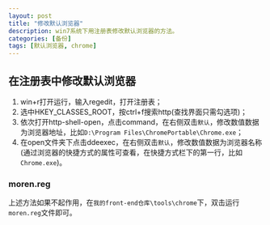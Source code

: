```yaml
---
layout: post
title: "修改默认浏览器"
description: win7系统下用注册表修改默认浏览器的方法。
categories: [备份]
tags: [默认浏览器, chrome]
---
```


## 在注册表中修改默认浏览器

1. win+r打开运行，输入regedit，打开注册表；
2. 选中HKEY_CLASSES_ROOT，按ctrl+f搜索http(查找界面只需勾选项)；
3. 依次打开http-shell-open，点击command，在右侧双击`默认`，修改数值数据为浏览器地址，比如`D:\Program Files\ChromePortable\Chrome.exe`；
4. 在open文件夹下点击ddeexec，在右侧双击`默认`，修改数值数据为浏览器名称(通过浏览器的快捷方式的属性可查看，在快捷方式栏下的第一行，比如`Chrome.exe`)。

### moren.reg

上述方法如果不起作用，在`我的front-end仓库\tools\chrome`下，双击运行`moren.reg`文件即可。

